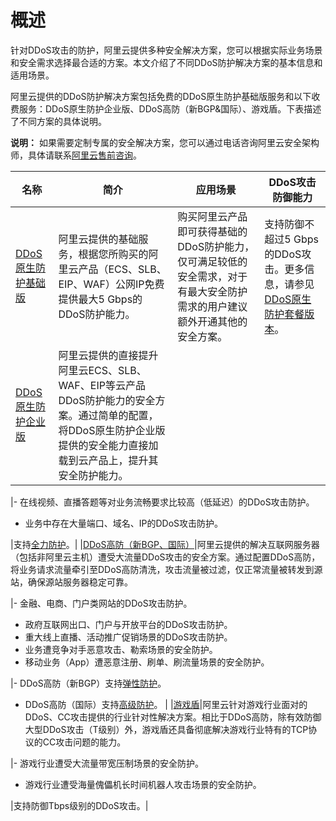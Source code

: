 # 概述

针对DDoS攻击的防护，阿里云提供多种安全解决方案，您可以根据实际业务场景和安全需求选择最合适的方案。本文介绍了不同DDoS防护解决方案的基本信息和适用场景。

阿里云提供的DDoS防护解决方案包括免费的DDoS原生防护基础版服务和以下收费服务：DDoS原生防护企业版、DDoS高防（新BGP&国际）、游戏盾。下表描述了不同方案的具体说明。

**说明：** 如果需要定制专属的安全解决方案，您可以通过电话咨询阿里云安全架构师，具体请联系[阿里云售前咨询](https://www.aliyun.com/support/95187)。

|名称|简介|应用场景|DDoS攻击防御能力|
|--|--|----|----------|
|[DDoS原生防护基础版](/cn.zh-CN/阿里云DDoS防护产品介绍/DDoS原生防护/什么是DDoS原生防护.mdsection_y9w_gnp_17u)|阿里云提供的基础服务，根据您所购买的阿里云产品（ECS、SLB、EIP、WAF）公网IP免费提供最大5 Gbps的DDoS防护能力。|购买阿里云产品即可获得基础的DDoS防护能力，仅可满足较低的安全需求，对于有最大安全防护需求的用户建议额外开通其他的安全方案。|支持防御不超过5 Gbps的DDoS攻击。更多信息，请参见[DDoS原生防护套餐版本](/cn.zh-CN/阿里云DDoS防护产品介绍/DDoS原生防护/什么是DDoS原生防护.mdsection_y9w_gnp_17u)。 |
|[DDoS原生防护企业版](/cn.zh-CN/阿里云DDoS防护产品介绍/DDoS原生防护/什么是DDoS原生防护.md)|阿里云提供的直接提升阿里云ECS、SLB、WAF、EIP等云产品DDoS防护能力的安全方案。通过简单的配置，将DDoS原生防护企业版提供的安全能力直接加载到云产品上，提升其安全防护能力。

|-   在线视频、直播答题等对业务流畅要求比较高（低延迟）的DDoS攻击防护。
-   业务中存在大量端口、域名、IP的DDoS攻击防护。

|支持[全力防护](/cn.zh-CN/3分钟了解DDoS攻击/常见术语.md)。|
|[DDoS高防（新BGP、国际）](/cn.zh-CN/阿里云DDoS防护产品介绍/什么是DDoS高防（新BGP&国际）.md)|阿里云提供的解决互联网服务器（包括非阿里云主机）遭受大流量DDoS攻击的安全方案。通过配置DDoS高防，将业务请求流量牵引至DDoS高防清洗，攻击流量被过滤，仅正常流量被转发到源站，确保源站服务器稳定可靠。

|-   金融、电商、门户类网站的DDoS攻击防护。
-   政府互联网出口、门户与开放平台的DDoS攻击防护。
-   重大线上直播、活动推广促销场景的DDoS攻击防护。
-   业务遭竞争对手恶意攻击、勒索场景的安全防护。
-   移动业务（App）遭恶意注册、刷单、刷流量场景的安全防护。

|-   DDoS高防（新BGP）支持[弹性防护](/cn.zh-CN/3分钟了解DDoS攻击/常见术语.md)。
-   DDoS高防（国际）支持[高级防护](/cn.zh-CN/3分钟了解DDoS攻击/常见术语.md)。 |
|[游戏盾](/cn.zh-CN/产品简介/什么是游戏盾.md)|阿里云针对游戏行业面对的DDoS、CC攻击提供的行业针对性解决方案。相比于DDoS高防，除有效防御大型DDoS攻击（T级别）外，游戏盾还具备彻底解决游戏行业特有的TCP协议的CC攻击问题的能力。

|-   游戏行业遭受大流量带宽压制场景的安全防护。
-   游戏行业遭受海量傀儡机长时间机器人攻击场景的安全防护。

|支持防御Tbps级别的DDoS攻击。|

